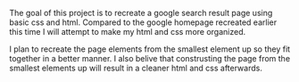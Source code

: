 The goal of this project is to recreate a google search result page using basic css and html. 
Compared to the google homepage recreated earlier this time I will attempt to make my html and css more organized. 


I plan to recreate the page elements from the smallest element up so they fit together in a better manner. 
I also belive that construsting the page from the smallest elements up will result in a cleaner html and css afterwards. 